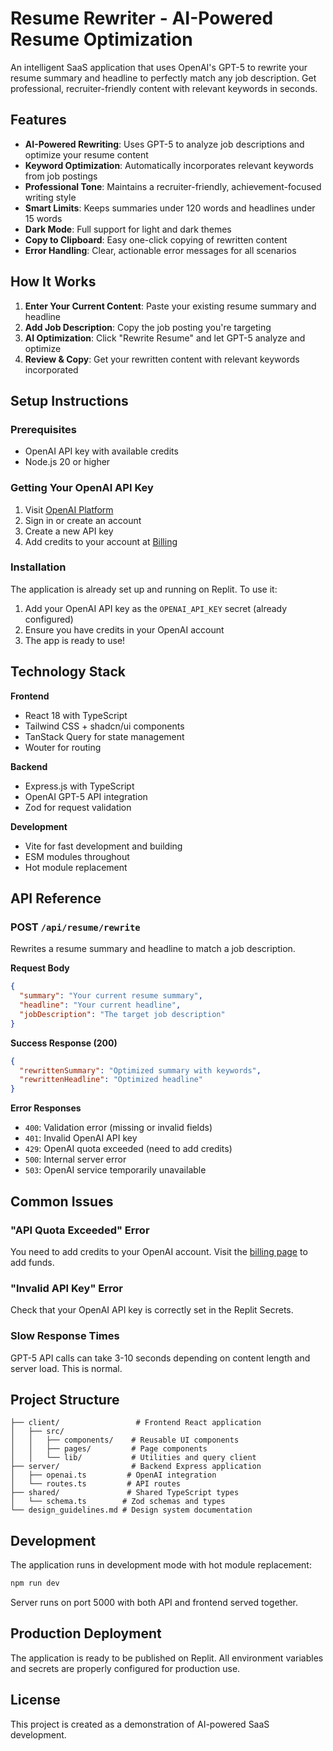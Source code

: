 # Resume Rewriter - AI-Powered Resume Optimization

An intelligent SaaS application that uses OpenAI's GPT-5 to rewrite your resume summary and headline to perfectly match any job description. Get professional, recruiter-friendly content with relevant keywords in seconds.

## Features

- **AI-Powered Rewriting**: Uses GPT-5 to analyze job descriptions and optimize your resume content
- **Keyword Optimization**: Automatically incorporates relevant keywords from job postings
- **Professional Tone**: Maintains a recruiter-friendly, achievement-focused writing style
- **Smart Limits**: Keeps summaries under 120 words and headlines under 15 words
- **Dark Mode**: Full support for light and dark themes
- **Copy to Clipboard**: Easy one-click copying of rewritten content
- **Error Handling**: Clear, actionable error messages for all scenarios

## How It Works

1. **Enter Your Current Content**: Paste your existing resume summary and headline
2. **Add Job Description**: Copy the job posting you're targeting
3. **AI Optimization**: Click "Rewrite Resume" and let GPT-5 analyze and optimize
4. **Review & Copy**: Get your rewritten content with relevant keywords incorporated

## Setup Instructions

### Prerequisites

- OpenAI API key with available credits
- Node.js 20 or higher

### Getting Your OpenAI API Key

1. Visit [OpenAI Platform](https://platform.openai.com/api-keys)
2. Sign in or create an account
3. Create a new API key
4. Add credits to your account at [Billing](https://platform.openai.com/account/billing)

### Installation

The application is already set up and running on Replit. To use it:

1. Add your OpenAI API key as the `OPENAI_API_KEY` secret (already configured)
2. Ensure you have credits in your OpenAI account
3. The app is ready to use!

## Technology Stack

**Frontend**
- React 18 with TypeScript
- Tailwind CSS + shadcn/ui components
- TanStack Query for state management
- Wouter for routing

**Backend**
- Express.js with TypeScript
- OpenAI GPT-5 API integration
- Zod for request validation

**Development**
- Vite for fast development and building
- ESM modules throughout
- Hot module replacement

## API Reference

### POST `/api/resume/rewrite`

Rewrites a resume summary and headline to match a job description.

**Request Body**
```json
{
  "summary": "Your current resume summary",
  "headline": "Your current headline",
  "jobDescription": "The target job description"
}
```

**Success Response (200)**
```json
{
  "rewrittenSummary": "Optimized summary with keywords",
  "rewrittenHeadline": "Optimized headline"
}
```

**Error Responses**
- `400`: Validation error (missing or invalid fields)
- `401`: Invalid OpenAI API key
- `429`: OpenAI quota exceeded (need to add credits)
- `500`: Internal server error
- `503`: OpenAI service temporarily unavailable

## Common Issues

### "API Quota Exceeded" Error
You need to add credits to your OpenAI account. Visit the [billing page](https://platform.openai.com/account/billing) to add funds.

### "Invalid API Key" Error
Check that your OpenAI API key is correctly set in the Replit Secrets.

### Slow Response Times
GPT-5 API calls can take 3-10 seconds depending on content length and server load. This is normal.

## Project Structure

```
├── client/                 # Frontend React application
│   ├── src/
│   │   ├── components/    # Reusable UI components
│   │   ├── pages/         # Page components
│   │   └── lib/           # Utilities and query client
├── server/                # Backend Express application
│   ├── openai.ts         # OpenAI integration
│   └── routes.ts         # API routes
├── shared/               # Shared TypeScript types
│   └── schema.ts        # Zod schemas and types
└── design_guidelines.md # Design system documentation
```

## Development

The application runs in development mode with hot module replacement:

```bash
npm run dev
```

Server runs on port 5000 with both API and frontend served together.

## Production Deployment

The application is ready to be published on Replit. All environment variables and secrets are properly configured for production use.

## License

This project is created as a demonstration of AI-powered SaaS development.
